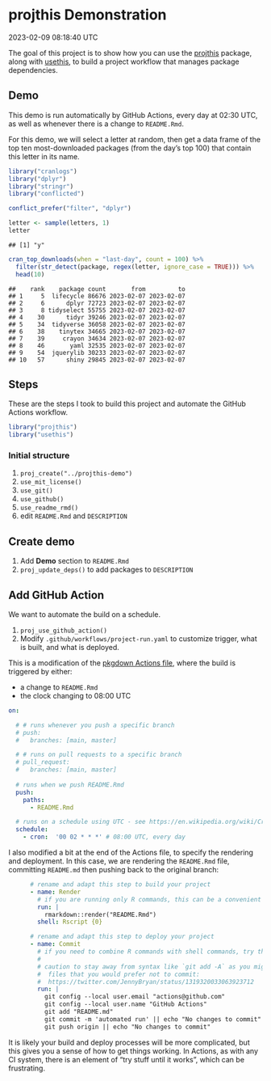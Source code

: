 projthis Demonstration
================
2023-02-09 08:18:40 UTC

<!-- README.md is generated from README.Rmd. Please edit that file -->
<!-- badges: start -->
<!-- badges: end -->

The goal of this project is to show how you can use the [projthis]()
package, along with [usethis](), to build a project workflow that
manages package dependencies.

## Demo

This demo is run automatically by GitHub Actions, every day at 02:30
UTC, as well as whenever there is a change to `README.Rmd`.

For this demo, we will select a letter at random, then get a data frame
of the top ten most-downloaded packages (from the day’s top 100) that
contain this letter in its name.

``` r
library("cranlogs")
library("dplyr")
library("stringr")
library("conflicted")

conflict_prefer("filter", "dplyr")
```

``` r
letter <- sample(letters, 1)
letter
```

    ## [1] "y"

``` r
cran_top_downloads(when = "last-day", count = 100) %>%
  filter(str_detect(package, regex(letter, ignore_case = TRUE))) %>%
  head(10)
```

    ##    rank    package count       from         to
    ## 1     5  lifecycle 86676 2023-02-07 2023-02-07
    ## 2     6      dplyr 72723 2023-02-07 2023-02-07
    ## 3     8 tidyselect 55755 2023-02-07 2023-02-07
    ## 4    30      tidyr 39246 2023-02-07 2023-02-07
    ## 5    34  tidyverse 36058 2023-02-07 2023-02-07
    ## 6    38    tinytex 34665 2023-02-07 2023-02-07
    ## 7    39     crayon 34634 2023-02-07 2023-02-07
    ## 8    46       yaml 32535 2023-02-07 2023-02-07
    ## 9    54  jquerylib 30233 2023-02-07 2023-02-07
    ## 10   57      shiny 29845 2023-02-07 2023-02-07

## Steps

These are the steps I took to build this project and automate the GitHub
Actions workflow.

``` r
library("projthis")
library("usethis")
```

### Initial structure

1.  `proj_create("../projthis-demo")`
2.  `use_mit_license()`
3.  `use_git()`
4.  `use_github()`
5.  `use_readme_rmd()`
6.  edit `README.Rmd` and `DESCRIPTION`

## Create demo

1.  Add **Demo** section to `README.Rmd`
2.  `proj_update_deps()` to add packages to `DESCRIPTION`

## Add GitHub Action

We want to automate the build on a schedule.

1.  `proj_use_github_action()`
2.  Modify `.github/workflows/project-run.yaml` to customize trigger,
    what is built, and what is deployed.

This is a modification of the [pkgdown Actions
file](https://github.com/r-lib/actions/blob/v2/examples/pkgdown.yaml),
where the build is triggered by either:

- a change to `README.Rmd`
- the clock changing to 08:00 UTC

``` yaml
on:

  # # runs whenever you push a specific branch
  # push:
  #   branches: [main, master]

  # # runs on pull requests to a specific branch
  # pull_request:
  #   branches: [main, master]
  
  # runs when we push README.Rmd
  push:
    paths:
      - README.Rmd

  # runs on a schedule using UTC - see https://en.wikipedia.org/wiki/Cron
  schedule:
    - cron:  '00 02 * * *' # 08:00 UTC, every day
```

I also modified a bit at the end of the Actions file, to specify the
rendering and deployment. In this case, we are rendering the
`README.Rmd` file, committing `README.md` then pushing back to the
original branch:

``` yaml
      # rename and adapt this step to build your project
      - name: Render
        # if you are running only R commands, this can be a convenient syntax
        run: |
          rmarkdown::render("README.Rmd")
        shell: Rscript {0}

      # rename and adapt this step to deploy your project
      - name: Commit
        # if you need to combine R commands with shell commands, try this syntax
        #
        # caution to stay away from syntax like `git add -A` as you might be committing
        #  files that you would prefer not to commit:
        #  https://twitter.com/JennyBryan/status/1319320033063923712
        run: |
          git config --local user.email "actions@github.com"
          git config --local user.name "GitHub Actions"
          git add "README.md"
          git commit -m 'automated run' || echo "No changes to commit"
          git push origin || echo "No changes to commit"
```

It is likely your build and deploy processes will be more complicated,
but this gives you a sense of how to get things working. In Actions, as
with any CI system, there is an element of “try stuff until it works”,
which can be frustrating.
